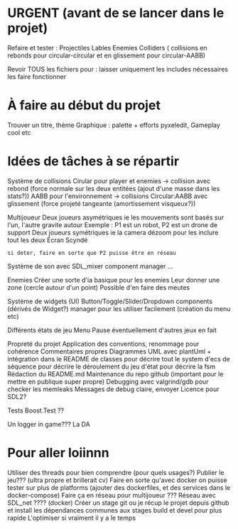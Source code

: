 # URGENT (avant de se lancer dans le projet)

Refaire et tester :
    Projectiles
    Lables
    Enemies
    Colliders ( collisions en rebonds pour circular-circular et en glissement pour circular-AABB)

Revoir TOUS les fichiers pour :
    laisser uniquement les includes nécessaires
    les faire fonctionner

# À faire au début du projet

Trouver un titre, thème
Graphique : palette + efforts pyxeledit, 
Gameplay cool etc

# Idées de tâches à se répartir
Système de collisions 
    Cirular pour player et enemies ->  collision avec rebond (force normale sur les deux entitées (ajout d'une masse dans les stats?))
    AABB pour l'environnement -> collisions Circular:AABB avec glissement (force projeté tangeante (amortissement visqueux?))

Multijoueur
    Deux joueurs asymétriques ie les mouvements sont basés sur l'un, l'autre gravite autour
        Exemple : P1 est un robot, P2 est un drone de support
    Deux joueurs symétriques ie la camera dézoom pour les inclure tout les deux
    Écran Scyndé

    si deter, faire en sorte que P2 puisse être en réseau

Système de son avec SDL_mixer
    component
    manager
    ...

Enemies
    Créer une sorte d'ia basique pour les enemies
    Leur donner une zone (cercle autour d'un point)
    Possible d'en faire des meutes

Système de widgets (UI)
    Button/Toggle/Slider/Dropdown components (dérivés de Widget?)
    manager pour les utiliser facilement (création du menu etc)

Différents états de jeu
    Menu
    Pause
    éventuellement d'autres jeux en fait

Propreté du projet
    Application des conventions, renommage pour cohérence
    Commentaires propres
    Diagrammes UML avec plantUml + intégration dans le README
        de classes pour décrire tout le system d'ecs
        de séquence pour décrire le déroulement du jeu
        d'état pour décrire la fsm
    Rédaction du README.md
    Maintenance du repo github (important pour le mettre en publique super propre)
    Debugging avec valgrind/gdb pour checker les memleaks
    Messages de debug claire, envoyer
    Licence pour SDL2?
    

Tests
    Boost.Test ??
    
Un logger in game???
La DA

# Pour aller loiinnn
Utiliser des threads pour bien comprendre (pour quels usages?)
Publier le jeu??? (ultra propre et brillerait cv)
Faire en sorte qu'avec docker on puisse tester sur plus de platforms (ajouter des dockerfiles, et des services dans le docker-compose)
Faire ça en réseau pour multijoueur ??? Réseau avec SDL_net ????
(docker) Créer un stage git ou je récup le projet depuis github et install les dépendances communes aux stages build et devel pour plus rapide
L'optimiser si vraiment il y a le temps